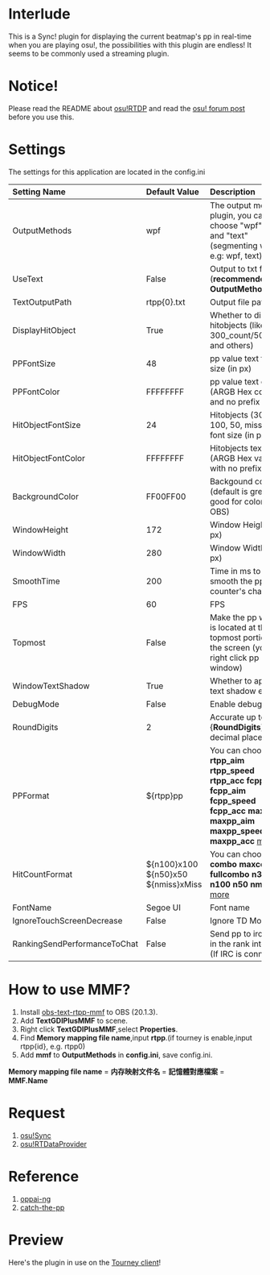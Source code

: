 # Interlude
This is a Sync! plugin for displaying the current beatmap's pp in real-time when you are playing osu!, the possibilities with this plugin are endless! It seems to be commonly used a streaming plugin.

# Notice!
Please read the README about [osu!RTDP](https://github.com/KedamaOvO/OsuRTDataProvider-Release) and read the [osu! forum post](https://osu.ppy.sh/community/forums/topics/685031) before you use this.

# Settings
The settings for this application are located in the config.ini<br>

| Setting Name  | Default Value | Description |
|:------------- |:-------------|:-----|
| OutputMethods | wpf | The output mode of plugin, you can choose "wpf","mmf" and "text" (segmenting with ',' e.g: wpf, text) |
| UseText  | False | Output to txt file (**recommended OutputMethods**) |
| TextOutputPath  | rtpp{0}.txt |  Output file path |
| DisplayHitObject | True  | Whether to display hitobjects (like 300_count/50_count and others) |
| PPFontSize | 48 | pp value text font size (in px) |
| PPFontColor | FFFFFFFF | pp value text color (ARGB Hex  code and no prefix '#') |
| HitObjectFontSize | 24 | Hitobjects (300, 100, 50, miss) text font size (in px) |
| HitObjectFontColor | FFFFFFFF | Hitobjects text color (ARGB Hex value with no prefix '#') |
| BackgroundColor | FF00FF00 | Backgound color (default is green and good for colorkey in OBS) |
| WindowHeight | 172 | Window Height (in px) |
| WindowWidth | 280 | Window Width (in px) |
| SmoothTime | 200 | Time in ms to smooth the pp counter's changes |
| FPS | 60 | FPS |
| Topmost | False | Make the pp window is located at the topmost portion of the screen (you can right click pp window) |
| WindowTextShadow | True| Whether to apply text shadow effect |
| DebugMode | False | Enable debug ouput |
| RoundDigits | 2 | Accurate up to {**RoundDigits**} decimal places. |
| PPFormat | ${rtpp}pp | You can choose **rtpp rtpp_aim rtpp_speed rtpp_acc fcpp fcpp_aim fcpp_speed fcpp_acc maxpp maxpp_aim maxpp_speed maxpp_acc** [more](https://github.com/KedamaOvO/RealTimePPDisplayer/wiki/How-to-customize-my-output-content%3F)|
| HitCountFormat | ${n100}x100 ${n50}x50 ${nmiss}xMiss | You can choose **combo maxcombo fullcombo n300 n100 n50 nmiss** [more](https://github.com/KedamaOvO/RealTimePPDisplayer/wiki/How-to-customize-my-output-content%3F)|
| FontName | Segoe UI | Font name |
| IgnoreTouchScreenDecrease | False | Ignore TD Mod|
| RankingSendPerformanceToChat | False | Send pp to irc chat in the rank interface (If IRC is connected)|

# How to use MMF?
1. Install [obs-text-rtpp-mmf](https://github.com/KedamaOvO/RealTimePPDisplayer/releases/download/v1.1.1/obs-text-rtpp-mmf.7z) to OBS (20.1.3).
2. Add **TextGDIPlusMMF** to scene.
3. Right click **TextGDIPlusMMF**,select **Properties**.
4. Find **Memory mapping file name**,input **rtpp**.(if tourney is enable,input rtpp{id}, e.g. rtpp0)
5. Add **mmf** to **OutputMethods** in **config.ini**, save config.ini.

**Memory mapping file name** = **内存映射文件名** = **記憶體對應檔案** = **MMF.Name**

# Request 
1. [osu!Sync](https://github.com/Deliay/osuSync)
2. [osu!RTDataProvider](https://github.com/KedamaOvO/OsuRTDataProvider-Release)

# Reference
1. [oppai-ng](https://github.com/Francesco149/oppai-ng)
2. [catch-the-pp](https://github.com/osufx/catch-the-pp)

# Preview
Here's the plugin in use on the [Tourney client](https://www.youtube.com/watch?v=begp3yimqaI)!
